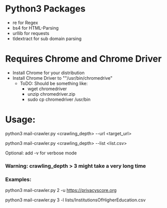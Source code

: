 # Python3 Packages

- re for Regex
- bs4 for HTML-Parsing
- urllib for requests
- tldextract for sub domain parsing

# Requires Chrome and Chrome Driver

- Install Chrome for your distribution
- Install Chrome Driver to ""/usr/bin/chromedrive"
  - ToDO: Should be something like:
      - wget chromedriver
      - unzip chromedriver.zip
      - sudo cp chromedriver /usr/bin

# Usage:

python3 mail-crawler.py <crawling_depth> --url <target_url>

python3 mail-crawler.py <crawling_depth> --list <list.csv>

Optional: add -v for verbose mode

### Warning: crawling_depth > 3 might take a very long time

### Examples:

python3 mail-crawler.py 2 -u https://privacyscore.org

python3 mail-crawler.py 3 -l lists/InstitutionsOfHigherEducation.csv
